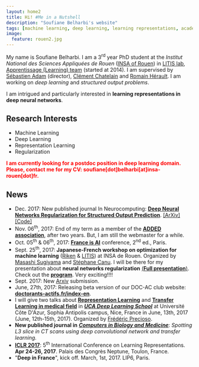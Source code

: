 ```yaml
---
layout: home2
title: Hi! #Me in a Nutshell
description: "Soufiane Belharbi's website"
tags: [machine learning, deep learning, learning representations, academic, page, soufiane belharbi]
image:
  feature: rouen2.jpg
---
```


My name is Soufiane Belharbi. I am a 3<sup>rd</sup> year PhD student at the *Institut National
des Sciences Appliquées de Rouen* ([INSA of Rouen](http://www.insa-rouen.fr)) in
[LITIS lab](http://www.litislab.fr/),
[Apprentissage (Learning) team](http://www.litislab.fr/equipe/docapp/) (started
at 2014). I
am supervised by [Sébastien Adam](http://pagesperso.litislab.fr/sebadam/)
(director), [Clément Chatelain](http://pagesperso.litislab.fr/cchatelain/) and
[Romain Hérault](https://asi.insa-rouen.fr/enseignants/~rherault/pelican/). I am
working on *deep learning* and *structured output problems*.

I am intrigued and particularly interested in **learning representations in deep neural networks**.

## Research Interests
* Machine Learning
* Deep Learning
* Representation Learning
* Regularization


<span style="color:red"> **I am currently looking for a postdoc position in deep learning domain. Please, contact me for my CV: soufiane[dot]belharbi[at]insa-rouen[dot]fr.**</span>

## News
* Dec. 2017: New published journal In Neurocomputing: [**Deep Neural Networks Regularization for Structured Output Prediction**](https://www.sciencedirect.com/science/article/pii/S0925231217318295). <a href="https://arxiv.org/abs/1504.07550">[ArXiv]</a> <a href="https://github.com/sbelharbi/structured-output-ae">[Code]</a> 
* Nov. 06<sup>th</sup>, 2017: End of my term as a member of the [**ADDED association**](http://association-added.fr/index-en/), after two years. But, I am still the webmaster for a while.
* Oct. 05<sup>th</sup> & 06<sup>th</sup>, 2017: [**France is AI**](http://franceisai.com/conference/) conference, 2<sup>nd</sup> ed., Paris.
* Sept. 25<sup>th</sup>, 2017: **Japanese-French workshop on optimization for machine learning** ([Riken](http://www.riken.jp/en/) & [LITIS](http://www.litislab.eu/)) at
INSA de Rouen. Organized by [Masashi Sugiyama](http://www.ms.k.u-tokyo.ac.jp/sugi/) and [Stéphane Canu](http://asi.insa-rouen.fr/enseignants/~scanu/). I will be there for my presentation about **neural networks regularization** [(**Full presentation**)](/publications/2017/presentation-Neural-networks-regularization-through-representation-learning-Japan-France-workshop-opimization-ml-insa-de-rouen.pdf). Check out the [**program**](https://www.linkedin.com/pulse/japanese-french-workshop-optimization-machine-riken-litis-belharbi). Very exciting!!!!
* Sept. 2017: New [Arxiv](https://arxiv.org/abs/1709.01867) submission.
* June, 27th, 2017: Releasing beta version of our DOC-AC club website: [**doctorants-actifs.fr/index-en**](http://doctorants-actifs.fr/index-en/).
* I will give two talks about [**Representation Learning**](/publications/2017/presentation-Representation-Learning-UCA-Deep-Learning-School-2017-Nice.pdf) and [**Transfer Learning in medical field**](/publications/2017/presentation-l3-detection-UCA-Deep-Learning-School-2017-Nice.pdf) in [***UCA Deep Learning School***](http://univ-cotedazur.fr/events/deep-learning-school) at Université Côte D'Azur, Sophia Antipolis campus, Nice, France in June, 13th, 2017 (June, 12th-15th, 2017). Organized by [Frédéric Precioso](http://www.i3s.unice.fr/~precioso).
* **New published journal in** [***Computers in Biology and Medicine***](https://www.journals.elsevier.com/computers-in-biology-and-medicine/): *Spotting L3 slice in CT scans using deep convolutional network and transfer learning.*
* [**ICLR 2017**](http://www.iclr.cc/doku.php?id=ICLR2017:main): 5<sup>th</sup> International Conference on Learning
  Representations.
  **Apr 24-26, 2017**. Palais des Congrès Neptune, Toulon, France.
* "**Deep in France**", kick off. March, 1st, 2017. LIP6, Paris.


